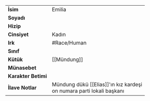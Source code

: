 |  |  |
|---|---|
| **İsim** | Emilia|
| **Soyadı** | |
| **Hizip** | |
| **Cinsiyet** | Kadın|
| **Irk** | #Race/Human|
| **Sınıf** | |
| **Kütük** | [[Mündung]]|
| **Münasebet** | |
| **Karakter Betimi** | |
| **İlave Notlar** | Mündung dükü [[Elias]]'ın kız kardeşi<br>on numara parti lokali başkanı|
